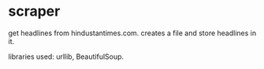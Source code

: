 # scraper
get headlines from hindustantimes.com.
creates a file and store headlines in it.

libraries used:
urllib, BeautifulSoup.
